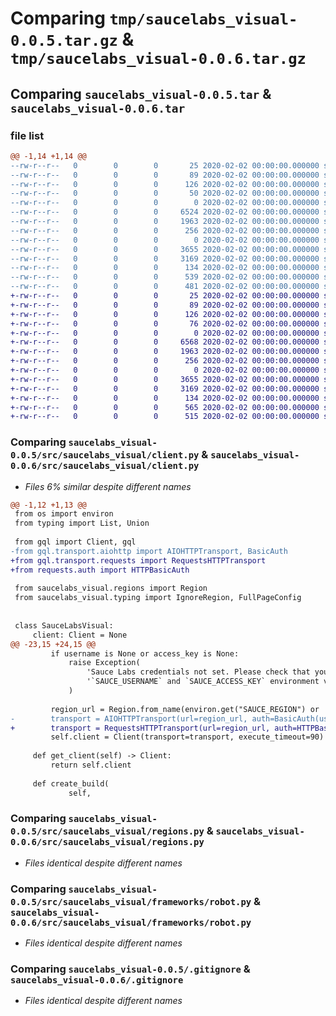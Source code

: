 # Comparing `tmp/saucelabs_visual-0.0.5.tar.gz` & `tmp/saucelabs_visual-0.0.6.tar.gz`

## Comparing `saucelabs_visual-0.0.5.tar` & `saucelabs_visual-0.0.6.tar`

### file list

```diff
@@ -1,14 +1,14 @@
--rw-r--r--   0        0        0       25 2020-02-02 00:00:00.000000 saucelabs_visual-0.0.5/requirements.txt
--rw-r--r--   0        0        0       89 2020-02-02 00:00:00.000000 saucelabs_visual-0.0.5/requirements/build.txt
--rw-r--r--   0        0        0      126 2020-02-02 00:00:00.000000 saucelabs_visual-0.0.5/requirements/dev.txt
--rw-r--r--   0        0        0       50 2020-02-02 00:00:00.000000 saucelabs_visual-0.0.5/requirements/user.txt
--rw-r--r--   0        0        0        0 2020-02-02 00:00:00.000000 saucelabs_visual-0.0.5/src/saucelabs_visual/__init__.py
--rw-r--r--   0        0        0     6524 2020-02-02 00:00:00.000000 saucelabs_visual-0.0.5/src/saucelabs_visual/client.py
--rw-r--r--   0        0        0     1963 2020-02-02 00:00:00.000000 saucelabs_visual-0.0.5/src/saucelabs_visual/regions.py
--rw-r--r--   0        0        0      256 2020-02-02 00:00:00.000000 saucelabs_visual-0.0.5/src/saucelabs_visual/typing.py
--rw-r--r--   0        0        0        0 2020-02-02 00:00:00.000000 saucelabs_visual-0.0.5/src/saucelabs_visual/frameworks/__init__.py
--rw-r--r--   0        0        0     3655 2020-02-02 00:00:00.000000 saucelabs_visual-0.0.5/src/saucelabs_visual/frameworks/robot.py
--rw-r--r--   0        0        0     3169 2020-02-02 00:00:00.000000 saucelabs_visual-0.0.5/.gitignore
--rw-r--r--   0        0        0      134 2020-02-02 00:00:00.000000 saucelabs_visual-0.0.5/README.md
--rw-r--r--   0        0        0      539 2020-02-02 00:00:00.000000 saucelabs_visual-0.0.5/pyproject.toml
--rw-r--r--   0        0        0      481 2020-02-02 00:00:00.000000 saucelabs_visual-0.0.5/PKG-INFO
+-rw-r--r--   0        0        0       25 2020-02-02 00:00:00.000000 saucelabs_visual-0.0.6/requirements.txt
+-rw-r--r--   0        0        0       89 2020-02-02 00:00:00.000000 saucelabs_visual-0.0.6/requirements/build.txt
+-rw-r--r--   0        0        0      126 2020-02-02 00:00:00.000000 saucelabs_visual-0.0.6/requirements/dev.txt
+-rw-r--r--   0        0        0       76 2020-02-02 00:00:00.000000 saucelabs_visual-0.0.6/requirements/user.txt
+-rw-r--r--   0        0        0        0 2020-02-02 00:00:00.000000 saucelabs_visual-0.0.6/src/saucelabs_visual/__init__.py
+-rw-r--r--   0        0        0     6568 2020-02-02 00:00:00.000000 saucelabs_visual-0.0.6/src/saucelabs_visual/client.py
+-rw-r--r--   0        0        0     1963 2020-02-02 00:00:00.000000 saucelabs_visual-0.0.6/src/saucelabs_visual/regions.py
+-rw-r--r--   0        0        0      256 2020-02-02 00:00:00.000000 saucelabs_visual-0.0.6/src/saucelabs_visual/typing.py
+-rw-r--r--   0        0        0        0 2020-02-02 00:00:00.000000 saucelabs_visual-0.0.6/src/saucelabs_visual/frameworks/__init__.py
+-rw-r--r--   0        0        0     3655 2020-02-02 00:00:00.000000 saucelabs_visual-0.0.6/src/saucelabs_visual/frameworks/robot.py
+-rw-r--r--   0        0        0     3169 2020-02-02 00:00:00.000000 saucelabs_visual-0.0.6/.gitignore
+-rw-r--r--   0        0        0      134 2020-02-02 00:00:00.000000 saucelabs_visual-0.0.6/README.md
+-rw-r--r--   0        0        0      565 2020-02-02 00:00:00.000000 saucelabs_visual-0.0.6/pyproject.toml
+-rw-r--r--   0        0        0      515 2020-02-02 00:00:00.000000 saucelabs_visual-0.0.6/PKG-INFO
```

### Comparing `saucelabs_visual-0.0.5/src/saucelabs_visual/client.py` & `saucelabs_visual-0.0.6/src/saucelabs_visual/client.py`

 * *Files 6% similar despite different names*

```diff
@@ -1,12 +1,13 @@
 from os import environ
 from typing import List, Union
 
 from gql import Client, gql
-from gql.transport.aiohttp import AIOHTTPTransport, BasicAuth
+from gql.transport.requests import RequestsHTTPTransport
+from requests.auth import HTTPBasicAuth
 
 from saucelabs_visual.regions import Region
 from saucelabs_visual.typing import IgnoreRegion, FullPageConfig
 
 
 class SauceLabsVisual:
     client: Client = None
@@ -23,15 +24,15 @@
         if username is None or access_key is None:
             raise Exception(
                 'Sauce Labs credentials not set. Please check that you set correctly your '
                 '`SAUCE_USERNAME` and `SAUCE_ACCESS_KEY` environment variables.'
             )
 
         region_url = Region.from_name(environ.get("SAUCE_REGION") or 'us-west-1').graphql_endpoint
-        transport = AIOHTTPTransport(url=region_url, auth=BasicAuth(username, access_key))
+        transport = RequestsHTTPTransport(url=region_url, auth=HTTPBasicAuth(username, access_key))
         self.client = Client(transport=transport, execute_timeout=90)
 
     def get_client(self) -> Client:
         return self.client
 
     def create_build(
             self,
```

### Comparing `saucelabs_visual-0.0.5/src/saucelabs_visual/regions.py` & `saucelabs_visual-0.0.6/src/saucelabs_visual/regions.py`

 * *Files identical despite different names*

### Comparing `saucelabs_visual-0.0.5/src/saucelabs_visual/frameworks/robot.py` & `saucelabs_visual-0.0.6/src/saucelabs_visual/frameworks/robot.py`

 * *Files identical despite different names*

### Comparing `saucelabs_visual-0.0.5/.gitignore` & `saucelabs_visual-0.0.6/.gitignore`

 * *Files identical despite different names*

